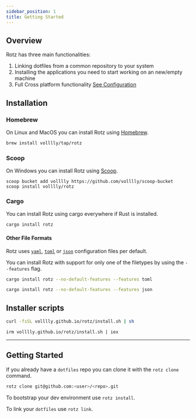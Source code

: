 ```yaml
---
sidebar_position: 1
title: Getting Started
---
```


## Overview

Rotz has three main functionalities:

1. Linking dotfiles from a common repository to your system
2. Installing the applications you need to start working on an new/empty machine
3. Full Cross platform functionality [See Configuration](#os-specific-configuration)

## Installation

### Homebrew

On Linux and MacOS you can install Rotz using [Homebrew](https://brew.sh/).

```sh title="homebrew"
brew install volllly/tap/rotz
```

### Scoop

On Windows you can install Rotz using [Scoop](https://scoop.sh/).

```pwsh title="scoop"
scoop bucket add volllly https://github.com/volllly/scoop-bucket
scoop install volllly/rotz
```

### Cargo

You can install Rotz using cargo everywhere if Rust is installed.

```bash title="cargo"
cargo install rotz
```

#### Other File Formats

Rotz uses [`yaml`](https://yaml.org/), [`toml`](https://toml.io/) or [`json`](https://www.json.org/) configuration files per default.

You can install Rotz with support for only one of the filetypes by using the `--features` flag.

```bash title="toml"
cargo install rotz --no-default-features --features toml
```

```bash title="json"
cargo install rotz --no-default-features --features json
```

## Installer scripts

```sh title="Linux and MacOS"
curl -fsSL volllly.github.io/rotz/install.sh | sh
```

```pwsh title="Windows"
irm volllly.github.io/rotz/install.sh | iex
```

---

## Getting Started

If you already have a `dotfiles` repo you can clone it with the `rotz clone` command.

```sh title="Clone command"
rotz clone git@github.com:<user>/<repo>.git
```

To bootstrap your dev environment use `rotz install`.

To link your `dotfiles` use `rotz link`.